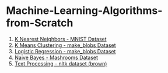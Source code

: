 # Machine-Learning-Algorithms-from-Scratch

1. <a href = "https://github.com/sameeksharathi/Machine-Learning-Algorithms-from-Scratch/tree/master/KNN%20-%20MNIST">K Nearest Neighbors - MNIST Dataset</a>
2. <a href = "https://github.com/sameeksharathi/Machine-Learning-Algorithms-from-Scratch/tree/master/K%20Means%20Clustering%20-%20make_blobs">K Means Clustering - make_blobs Dataset</a>
3. <a href = "https://github.com/sameeksharathi/Machine-Learning-Algorithms-from-Scratch/tree/master/Logistic%20Regression%20-%20make_blobs">Logistic Regression - make_blobs Dataset</a>
4. <a href = "https://github.com/sameeksharathi/Machine-Learning-Algorithms-from-Scratch/tree/master/Naive%20Bayes%20using%20Scratch%20-%20Mushrooms%20Dataset">Naive Bayes - Mashrooms Dataset</a>
5. <a href = "https://github.com/sameeksharathi/Machine-Learning-Algorithms-from-Scratch/blob/master/Text%20Processing.ipynb">Text Processing - nltk dataset (brown)</a>
